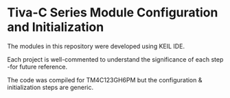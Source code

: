 # Tiva-C Series Module Configuration and Initialization

The modules in this repository were developed using KEIL IDE. 

Each project is well-commented to understand the significance of each step -for future reference. 

The code was compiled for TM4C123GH6PM but the configuration & initialization steps are generic.   




